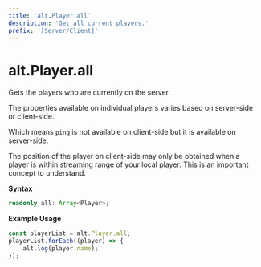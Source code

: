 ```yaml
---
title: 'alt.Player.all'
description: 'Get all current players.'
prefix: '[Server/Client]'
---
```


# alt.Player.all

Gets the players who are currently on the server.

The properties available on individual players varies based on server-side or client-side.

Which means `ping` is not available on client-side but it is available on server-side.

The position of the player on client-side may only be obtained when a player is within streaming range of your local player. This is an important concept to understand.

**Syntax**

```ts
readonly all: Array<Player>;
```

**Example Usage**

```js
const playerList = alt.Player.all;
playerList.forEach((player) => {
    alt.log(player.name);
});
```
